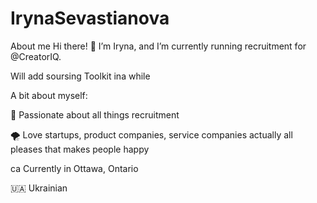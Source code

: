 # IrynaSevastianova
About me
Hi there! 👋
I’m Iryna, and I’m currently running recruitment for @CreatorIQ.

Will add soursing Toolkit ina while

A bit about myself:

🦄 Passionate about all things recruitment

🌪 Love startups, product companies, service companies actually all pleases that makes people happy

ca Currently in Ottawa, Ontario

🇺🇦 Ukrainian

